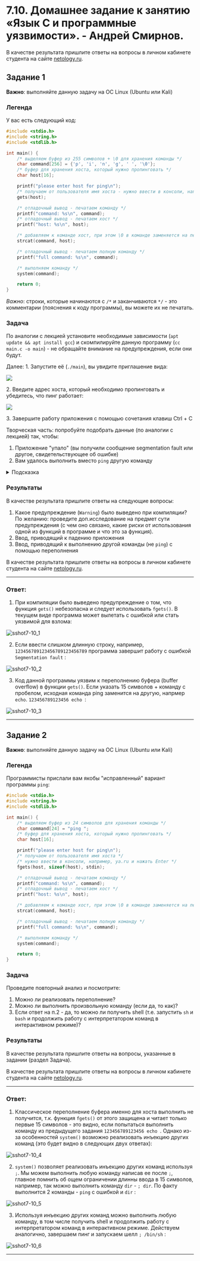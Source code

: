 
# 7.10. Домашнее задание к занятию «Язык С и программные уязвимости». - Андрей Смирнов.

В качестве результата пришлите ответы на вопросы в личном кабинете студента на сайте [netology.ru](https://netology.ru).

## Задание 1

**Важно**: выполняйте данную задачу на ОС Linux (Ubuntu или Kali)

### Легенда

У вас есть следующий код:
```c
#include <stdio.h>
#include <string.h>
#include <stdlib.h>

int main() {
    /* выделяем буфер из 255 символов + \0 для хранения команды */
    char command[256] = {'p', 'i', 'n', 'g', ' ', '\0'};
    /* буфер для хранения хоста, который нужно пропинговать */
    char host[16];

    printf("please enter host for ping\n");
    /* получаем от пользователя имя хоста - нужно ввести в консоли, например, ya.ru и нажать Enter */
    gets(host);

    /* отладочный вывод - печатаем команду */
    printf("command: %s\n", command);
    /* отладочный вывод - печатаем хост */
    printf("host: %s\n", host);

    /* добавляем к команде хост, при этом \0 в команде заменяется на первый символ из host */
    strcat(command, host);

    /* отладочный вывод - печатаем полную команду */
    printf("full command: %s\n", command);

    /* выполняем команду */
    system(command);

    return 0;
}
```

*Важно*: строки, которые начинаются с `/*` и заканчиваются `*/` - это комментарии (пояснения к коду программы), вы можете их не печатать.

### Задача

По аналогии с лекцией установите необходимые зависимости (`apt update && apt install gcc`) и скомпилируйте данную программу (`cc main.c -o main`) - не обращайте внимание на предупреждения, если они будут.

Далее:
1\. Запустите её (`./main`), вы увидите приглашение вида:

![](pic/input.png)

2\. Введите адрес хоста, который необходимо пропинговать и убедитесь, что пинг работает:

![](pic/ping.png)

3\. Завершите работу приложения с помощью сочетания клавиш Ctrl + C

Творческая часть: попробуйте подобрать данные (по аналогии с лекцией) так, чтобы:
1. Приложение "упало" (вы получили сообщение segmentation fault или другое, свидетельствующее об ошибке)
1. Вам удалось выполнить вместо `ping` другую команду

<details>
<summary>Подсказка</summary>

Начните вводить по одному символу, пока не увидите, что команда `ping` вдруг заменилась на нужную вам (см. вывод `printf("full command: %s\n", command);`).
</details>

### Результаты

В качестве результата пришлите ответы на следующие вопросы:
1. Какое предупреждение (`Warning`) было выведено при компиляции? По желанию: проведите доп.исследование на предмет сути предупреждения (с чем оно связано, какие риски от использования одной из функций в программе и что это за функция).
1. Ввод, приводящий к падению приложения
1. Ввод, приводящий к выполнению другой команды (не `ping`) с помощью переполнения 

В качестве результата пришлите ответы на вопросы в личном кабинете студента на сайте [netology.ru](https://netology.ru).


----

### Ответ:


1. При компиляции было выведено предупреждение о том, что функция `gets()` небезопасна и следует использовать `fgets()`. В текущем виде программа может вылетать с ошибкой или стать уязвимой для взлома:


![sshot7-10_1](img/7_10-1.jpg)


2. Если ввести слишком длинную строку, например, `123456789123456789123456789` программа завершит работу с ошибкой `Segmentation fault` :


![sshot7-10_2](img/7_10-2.jpg)


3. Код данной программы уязвим к переполнению буфера (buffer overflow) в функции `gets()`. Если указать 15 символов + команду с пробелом, исходная команда ping заменится на другую, напрмер `echo`. `123456789123456 echo `:


![sshot7-10_3](img/7_10-3.jpg)



----




## Задание 2

**Важно**: выполняйте данную задачу на ОС Linux (Ubuntu или Kali)

### Легенда

Программисты прислали вам якобы "исправленный" вариант программы `ping`:
```c
#include <stdio.h>
#include <string.h>
#include <stdlib.h>

int main() {
    /* выделяем буфер из 24 символов для хранения команды */
    char command[24] = "ping ";
    /* буфер для хранения хоста, который нужно пропинговать */
    char host[16];

    printf("please enter host for ping\n");
    /* получаем от пользователя имя хоста */
    /* нужно ввести в консоли, например, ya.ru и нажать Enter */
    fgets(host, sizeof(host), stdin);

    /* отладочный вывод - печатаем команду */
    printf("command: %s\n", command);
    /* отладочный вывод - печатаем хост */
    printf("host: %s\n", host);

    /* добавляем к команде хост, при этом \0 в команде заменяется на первый символ из host */
    strcat(command, host);

    /* отладочный вывод - печатаем полную команду */
    printf("full command: %s\n", command);

    /* выполняем команду */
    system(command);

    return 0;
}
```

### Задача

Проведите повторный анализ и посмотрите:
1. Можно ли реализовать переполнение?
1. Можно ли выполнить произвольную команду (если да, то как)?
1. Если ответ на п.2 - да, то можно ли получить shell (т.е. запустить `sh` и `bash` и продолжить работу с интерпретатором команд в интерактивном режиме)?

### Результаты

В качестве результата пришлите ответы на вопросы, указанные в задании (раздел Задача).

В качестве результата пришлите ответы на вопросы в личном кабинете студента на сайте [netology.ru](https://netology.ru).


----

### Ответ:



1. Классическое переполнение буфера именно для хоста выполнить не получится, т.к. функция `fgets()` от этого защищена и читает только первые 15 символов - это видно, если попытаться выполнить команду из предыдущего задания `123456789123456 echo `. Однако из-за особенностей `system()` возможно реализовать инъекцию других команд (это будет видно в следующих двух ответах): 


![sshot7-10_4](img/7_10-4.jpg)


2. `system()` позволяет реализовать инъекцию других команд используя `;`. Мы можем выполнить любую команду написав ее после `;`, главное помнить об ощем ограничении длинны ввода в 15 символов, например, так можно выполнить команду `dir` - `; dir`. По факту выполнится 2 команды - `ping` c ошибкой и `dir` :


![sshot7-10_5](img/7_10-5.jpg)


3. Используя инъекцию других команд можно выполнить любую команду, в том числе получить shell и продолжить работу с интерпретатором команд в интерактивном режиме. Действуем аналогично, завершаем пинг и запускаем шелл `; /bin/sh` :


![sshot7-10_6](img/7_10-6.jpg)


----
